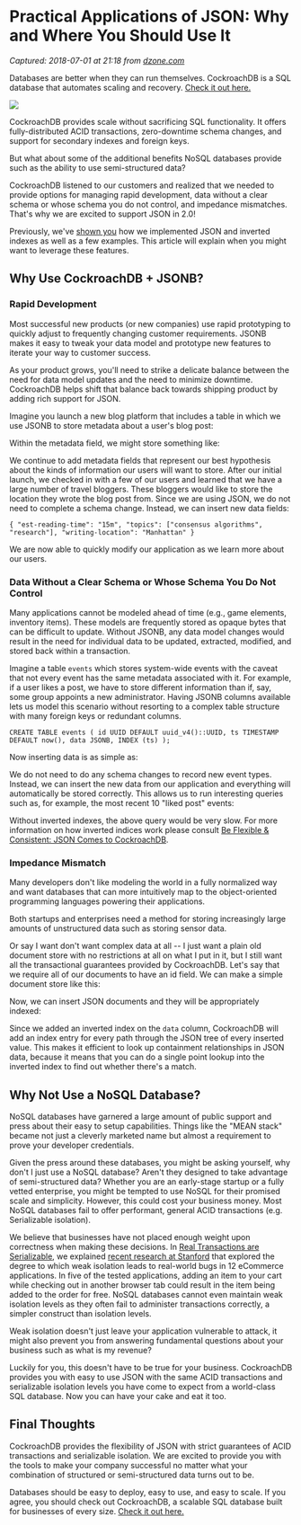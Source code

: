 # Practical Applications of JSON: Why and Where You Should Use It

_Captured: 2018-07-01 at 21:18 from [dzone.com](https://dzone.com/articles/practical-applications-of-json-why-and-where-you-s?edition=383282&utm_source=Daily%20Digest&utm_medium=email&utm_campaign=Daily%20Digest%202018-07-01)_

Databases are better when they can run themselves. CockroachDB is a SQL database that automates scaling and recovery. [Check it out here.](https://dzone.com/go?i=292425&u=https%3A%2F%2Fwww.cockroachlabs.com%2Fproduct%2Fcockroachdb%2F%3Futm_source%3Ddzone%26utm_medium%3Dtextad%26utm_campaign%3Dzs%26utm_content%3D1)

![](https://www.cockroachlabs.com/uploads/2018/06/JSON_Part2_WentingLi.jpg)

CockroachDB provides scale without sacrificing SQL functionality. It offers fully-distributed ACID transactions, zero-downtime schema changes, and support for secondary indexes and foreign keys.

But what about some of the additional benefits NoSQL databases provide such as the ability to use semi-structured data?

CockroachDB listened to our customers and realized that we needed to provide options for managing rapid development, data without a clear schema or whose schema you do not control, and impedance mismatches. That's why we are excited to support JSON in 2.0!

Previously, we've [shown you](https://www.cockroachlabs.com/blog/json-coming-to-cockroach/) how we implemented JSON and inverted indexes as well as a few examples. This article will explain when you might want to leverage these features.

## Why Use CockroachDB + JSONB?

### Rapid Development

Most successful new products (or new companies) use rapid prototyping to quickly adjust to frequently changing customer requirements. JSONB makes it easy to tweak your data model and prototype new features to iterate your way to customer success.

As your product grows, you'll need to strike a delicate balance between the need for data model updates and the need to minimize downtime. CockroachDB helps shift that balance back towards shipping product by adding rich support for JSON.

Imagine you launch a new blog platform that includes a table in which we use JSONB to store metadata about a user's blog post:

Within the metadata field, we might store something like:

We continue to add metadata fields that represent our best hypothesis about the kinds of information our users will want to store. After our initial launch, we checked in with a few of our users and learned that we have a large number of travel bloggers. These bloggers would like to store the location they wrote the blog post from. Since we are using JSON, we do not need to complete a schema change. Instead, we can insert new data fields:
    
    
    { "est-reading-time": "15m", "topics": ["consensus algorithms", "research"], "writing-location": "Manhattan" }

We are now able to quickly modify our application as we learn more about our users.

### Data Without a Clear Schema or Whose Schema You Do Not Control

Many applications cannot be modeled ahead of time (e.g., game elements, inventory items). These models are frequently stored as opaque bytes that can be difficult to update. Without JSONB, any data model changes would result in the need for individual data to be updated, extracted, modified, and stored back within a transaction.

Imagine a table `events` which stores system-wide events with the caveat that not every event has the same metadata associated with it. For example, if a user likes a post, we have to store different information than if, say, some group appoints a new administrator. Having JSONB columns available lets us model this scenario without resorting to a complex table structure with many foreign keys or redundant columns.
    
    
    CREATE TABLE events ( id UUID DEFAULT uuid_v4()::UUID, ts TIMESTAMP DEFAULT now(), data JSONB, INDEX (ts) );

Now inserting data is as simple as:

We do not need to do any schema changes to record new event types. Instead, we can insert the new data from our application and everything will automatically be stored correctly. This allows us to run interesting queries such as, for example, the most recent 10 "liked post" events:

Without inverted indexes, the above query would be very slow. For more information on how inverted indices work please consult [Be Flexible & Consistent: JSON Comes to CockroachDB](https://www.cockroachlabs.com/blog/json-coming-to-cockroach/).

### Impedance Mismatch

Many developers don't like modeling the world in a fully normalized way and want databases that can more intuitively map to the object-oriented programming languages powering their applications.

Both startups and enterprises need a method for storing increasingly large amounts of unstructured data such as storing sensor data.

Or say I want don't want complex data at all -- I just want a plain old document store with no restrictions at all on what I put in it, but I still want all the transactional guarantees provided by CockroachDB. Let's say that we require all of our documents to have an id field. We can make a simple document store like this:

Now, we can insert JSON documents and they will be appropriately indexed:

Since we added an inverted index on the `data` column, CockroachDB will add an index entry for every path through the JSON tree of every inserted value. This makes it efficient to look up containment relationships in JSON data, because it means that you can do a single point lookup into the inverted index to find out whether there's a match.

## Why Not Use a NoSQL Database?

NoSQL databases have garnered a large amount of public support and press about their easy to setup capabilities. Things like the "MEAN stack" became not just a cleverly marketed name but almost a requirement to prove your developer credentials.

Given the press around these databases, you might be asking yourself, why don't I just use a NoSQL database? Aren't they designed to take advantage of semi-structured data? Whether you are an early-stage startup or a fully vetted enterprise, you might be tempted to use NoSQL for their promised scale and simplicity. However, this could cost your business money. Most NoSQL databases fail to offer performant, general ACID transactions (e.g. Serializable isolation).

We believe that businesses have not placed enough weight upon correctness when making these decisions. In [Real Transactions are Serializable](https://www.cockroachlabs.com/blog/acid-rain/), we explained [recent research at Stanford](http://www.bailis.org/papers/acidrain-sigmod2017.pdf) that explored the degree to which weak isolation leads to real-world bugs in 12 eCommerce applications. In five of the tested applications, adding an item to your cart while checking out in another browser tab could result in the item being added to the order for free. NoSQL databases cannot even maintain weak isolation levels as they often fail to administer transactions correctly, a simpler construct than isolation levels.

Weak isolation doesn't just leave your application vulnerable to attack, it might also prevent you from answering fundamental questions about your business such as what is my revenue?

Luckily for you, this doesn't have to be true for your business. CockroachDB provides you with easy to use JSON with the same ACID transactions and serializable isolation levels you have come to expect from a world-class SQL database. Now you can have your cake and eat it too.

## Final Thoughts

CockroachDB provides the flexibility of JSON with strict guarantees of ACID transactions and serializable isolation. We are excited to provide you with the tools to make your company successful no matter what your combination of structured or semi-structured data turns out to be.

Databases should be easy to deploy, easy to use, and easy to scale. If you agree, you should check out CockroachDB, a scalable SQL database built for businesses of every size. [Check it out here.](https://dzone.com/go?i=292426&u=https%3A%2F%2Fwww.cockroachlabs.com%2Fproduct%2Fcockroachdb%2F%3Futm_source%3Ddzone%26utm_medium%3Dtextad%26utm_campaign%3Dzs%26utm_content%3D2)
